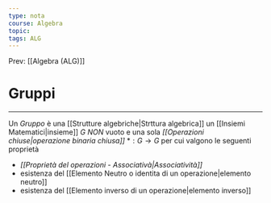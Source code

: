 ```yaml
---
type: nota
course: Algebra
topic: 
tags: ALG
---
```


Prev: [[Algebra (ALG)]]

# Gruppi
---
Un _Gruppo_ è una [[Strutture algebriche|Strttura algebrica]] un [[Insiemi Matematici|insieme]] $G$  _NON_ vuoto e una sola _[[Operazioni chiuse|operazione binaria chiusa]]_ $*:G \rightarrow G$  per cui valgono le seguenti proprietà
- _[[Proprietà del operazioni - Associativà|Associatività]]_
- esistenza del [[Elemento Neutro o identita di un operazione|elemento neutro]]
- esistenza del [[Elemento inverso di un operazione|elemento inverso]]